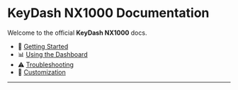 # KeyDash NX1000 Documentation

Welcome to the official **KeyDash NX1000** docs.

- 🚀 [Getting Started](./docs/Setup.md)  
- 📊 [Using the Dashboard](./docs/tabs/Device.md)  
- ⚠️ [Troubleshooting](./docs/Errors.md)  
- 🎨 [Customization](./docs/customization/Customization.md)  
---
